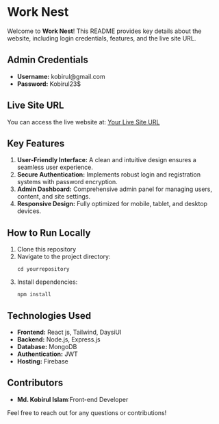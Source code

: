 <h1>Work Nest</h1>

<p>Welcome to <strong>Work Nest</strong>! This README provides key details about the website, including login credentials, features, and the live site URL.</p>

<h2>Admin Credentials</h2>
<ul>
  <li><strong>Username:</strong> kobirul@gmail.com</li>
  <li><strong>Password:</strong> Kobirul23$</li>
</ul>


<h2>Live Site URL</h2>
<p>You can access the live website at: <a href="https://yourwebsiteurl.com">Your Live Site URL</a></p>

<h2>Key Features</h2>
<ol>
  <li><strong>User-Friendly Interface:</strong> A clean and intuitive design ensures a seamless user experience.</li>
  <li><strong>Secure Authentication:</strong> Implements robust login and registration systems with password encryption.</li>
  <li><strong>Admin Dashboard:</strong> Comprehensive admin panel for managing users, content, and site settings.</li>
  <li><strong>Responsive Design:</strong> Fully optimized for mobile, tablet, and desktop devices.</li>
</ol>

<h2>How to Run Locally</h2>
<ol>
  <li>Clone this repository
  </li>
  <li>Navigate to the project directory:
    <pre><code>cd yourrepository</code></pre>
  </li>
  <li>Install dependencies:
    <pre><code>npm install</code></pre>
  </li>
</ol>

<h2>Technologies Used</h2>
<ul>
  <li><strong>Frontend:</strong> React js, Tailwind, DaysiUI</li>
  <li><strong>Backend:</strong> Node.js, Express.js</li>
  <li><strong>Database:</strong> MongoDB</li>
  <li><strong>Authentication:</strong> JWT</li>
  <li><strong>Hosting:</strong> Firebase</li>
</ul>

<h2>Contributors</h2>
<ul>
  <li><strong>Md. Kobirul Islam</strong>:Front-end Developer</li>
</ul>

<p>Feel free to reach out for any questions or contributions!</p>

